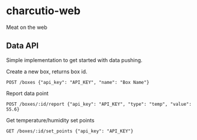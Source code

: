 charcutio-web
=============

Meat on the web

Data API
--------

Simple implementation to get started with data pushing.

Create a new box, returns box id.

    POST /boxes {"api_key": "API_KEY", "name": "Box Name"}

Report data point

    POST /boxes/:id/report {"api_key": "API_KEY", "type": "temp", "value": 55.6}

Get temperature/humidity set points

    GET /boxes/:id/set_points {"api_key": "API_KEY"}
